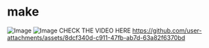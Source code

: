 # make 
![Image](https://github.com/user-attachments/assets/e51d508f-538c-46e6-a7c5-0565344253e7) ![Image](https://github.com/user-attachments/assets/4cb39c60-7ea5-4185-9473-a6f714316f91) CHECK THE VIDEO HERE https://github.com/user-attachments/assets/8dcf340d-c911-47fb-ab7d-63a82f6370bd
